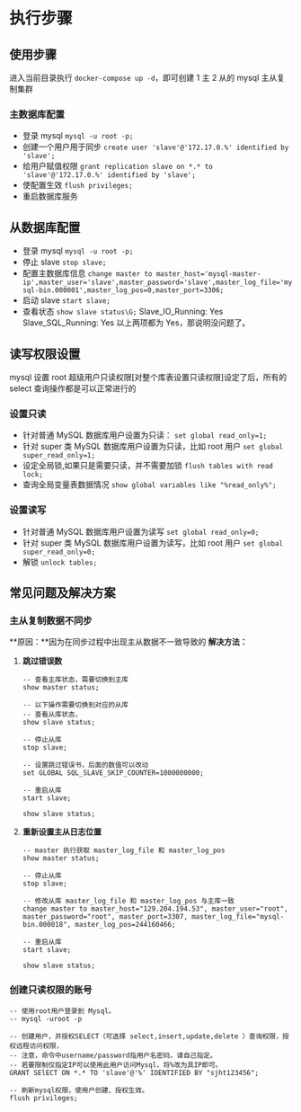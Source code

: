 # 执行步骤

## 使用步骤

进入当前目录执行 `docker-compose up -d`，即可创建 1 主 2 从的 mysql 主从复制集群

### 主数据库配置

- 登录 mysql
  `mysql -u root -p;`
- 创建一个用户用于同步
  `create user 'slave'@'172.17.0.%' identified by 'slave';`
- 给用户赋值权限
  `grant replication slave on *.* to 'slave'@'172.17.0.%' identified by 'slave';`
- 使配置生效
  `flush privileges;`
- 重启数据库服务

## 从数据库配置

- 登录 mysql
  `mysql -u root -p;`
- 停止 slave
  `stop slave;`
- 配置主数据库信息
  `change master to master_host='mysql-master-ip',master_user='slave',master_password='slave',master_log_file='mysql-bin.000001',master_log_pos=0,master_port=3306;`
- 启动 slave
  `start slave;`
- 查看状态
  `show slave status\G;`
  Slave_IO_Running: Yes
  Slave_SQL_Running: Yes
  以上两项都为 Yes，那说明没问题了。

## 读写权限设置

mysql 设置 root 超级用户只读权限[对整个库表设置只读权限]设定了后，所有的 select 查询操作都是可以正常进行的

### 设置只读

- 针对普通 MySQL 数据库用户设置为只读：
  `set global read_only=1;`
- 针对 super 类 MySQL 数据库用户设置为只读，比如 root 用户
  `set global super_read_only=1;`
- 设定全局锁,如果只是需要只读，并不需要加锁
  `flush tables with read lock;`
- 查询全局变量表数据情况
  `show global variables like "%read_only%";`

### 设置读写

- 针对普通 MySQL 数据库用户设置为读写
  `set global read_only=0;`
- 针对 super 类 MySQL 数据库用户设置为读写，比如 root 用户
  `set global super_read_only=0;`
- 解锁
  `unlock tables;`

## 常见问题及解决方案

### 主从复制数据不同步

**原因：**因为在同步过程中出现主从数据不一致导致的 
**解决方法：**

1. **跳过错误数**

   ```mysql
   -- 查看主库状态，需要切换到主库
   show master status; 
   
   -- 以下操作需要切换到对应的从库
   -- 查看从库状态，
   show slave status;
   
   -- 停止从库
   stop slave; 
   
   -- 设置跳过错误书，后面的数值可以改动
   set GLOBAL SQL_SLAVE_SKIP_COUNTER=1000000000;
   
   -- 重启从库
   start slave;
   
   show slave status;
   ```

   

2. **重新设置主从日志位置**

   ```mysql
   -- master 执行获取 master_log_file 和 master_log_pos
   show master status; 
   
   -- 停止从库
   stop slave; 
   
   -- 修改从库 master_log_file 和 master_log_pos 与主库一致
   change master to master_host="129.204.194.53", master_user="root", master_password="root", master_port=3307, master_log_file="mysql-bin.000018", master_log_pos=244160466;
   
   -- 重启从库
   start slave;
   
   show slave status;
   ```

### 创建只读权限的账号

```mysql
-- 使用root用户登录到 Mysql。
-- mysql -uroot -p

-- 创建用户，并授权SELECT（可选择 select,insert,update,delete ）查询权限，授权远程访问权限，
-- 注意，命令中username/password指用户名密码，请自己指定。
-- 若要限制仅指定IP可以使用此用户访问Mysql，将%改为具IP即可。
GRANT SElECT ON *.* TO 'slave'@'%' IDENTIFIED BY "sjht123456";

-- 刷新mysql权限，使用户创建、授权生效。
flush privileges;
```



